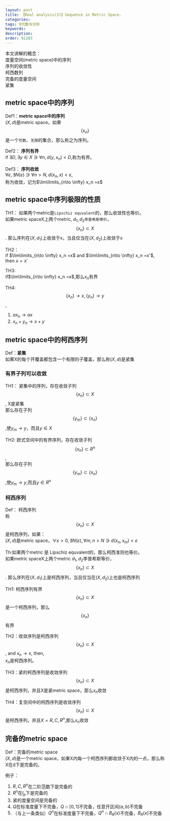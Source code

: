 ```yaml
---
layout: post
title: 【Real analysis(3)】Sequence in Metric Space.
categories:
tags: 9代数与分析
keywords:
description:
order: 92203
---
```


本文讲解的概念：  
度量空间(metric space)中的序列  
序列的收敛性  
柯西数列  
完备的度量空间  
紧集  

## metric space中的序列

Def1：**metric space中的序列**  
$(X,d)$是metric space，如果$$\{x_n\}$$是一个`可数`、`无限`的集合，那么称之为序列。  

Def2： **序列有界**  
if $\exists D, \exists y\in X \ni \forall n,d(y,x_n)<D$,称为有界。  

Def3： **序列收敛**  
$\forall \varepsilon , \exists N(\varepsilon) \ni \forall n>N,d(x_n,x)<\varepsilon$,  
称为收敛，记为$\lim\limits_{n\to \infty} x_n =x$




## metric space中序列极限的性质

TH1： 如果两个metric是`Lipschiz equvalent`的，那么收敛性也等价。  
如果metric spaceX上两个metric, $d_1,d_2$`李普希斯等价`，$$\{ x_n \} \subset X$$. 那么序列在$(X,d_1)$上收敛于x，当且仅当在$(X,d_2)$上收敛于x  

TH2：  
if $\lim\limits_{n\to \infty} x_n =x$ and $\lim\limits_{n\to \infty} x_n =x'$, then $x=x'$  

TH3:  
if$\lim\limits_{n\to \infty} x_n =x$,那么$x_n$有界  

TH4:  
$$\{x_n\} \to x,\{y_n\} \to y$$,  
1. $ax_n \to ax$
2. $x_n+y_n \to x+y$  

## metric space中的柯西序列

Def：**紧集**  
如果X的每个开覆盖都包含一个有限的子覆盖，那么称$(X,d)$是紧集  

### 有界子列可以收敛
TH1： 紧集中的序列，存在收敛子列  
$$\{ x_n \} \subset X$$, X是紧集  
那么存在子列$$\{ y_m \} \subset \{ x_n \}$$,使$y_m \to y$，而且$y \in X$  


TH2: 欧式空间中的有界序列，存在收敛子列  
$$\{ x_n \} \subset R^n$$,   
那么存在子列$$\{ y_m \} \subset \{ x_n \}$$,使$y_m \to y$,而且$y \in R^n$  

### 柯西序列

Def：  柯西序列  
称$$\{ x_n \} \subset X$$是柯西序列，如果：  
$(X,d)$是metric space，$\forall \varepsilon>0,\exists N(\varepsilon),\forall m,n>N \ni d(x_n,x_m)<\varepsilon$  

Th:如果两个metric 是 Lipschiz equvalent的，那么柯西准则也等价。  
如果metric spaceX上两个metric $d_1,d_2$李普希斯等价，$$\{ x_n \} \subset X$$. 那么序列在$(X,d_1)$上是柯西序列，当且仅当在$(X,d_2)$上也是柯西序列  


TH1: 柯西序列有界  
$$\{ x_n \} \subset X$$是一个柯西序列，那么$$\{ x_n \} $$有界  

TH2：收敛序列是柯西序列  
$$\{ x_n \} \subset X$$, and $x_n \to x$, then,  
$x_n$是柯西序列。  

TH3：紧的柯西序列是收敛序列  
$$\{ x_n \} \subset X$$是柯西序列，并且X是紧metric space，那么$x_n$收敛  


TH4：复空间中的柯西序列是收敛序列  
$$\{ x_n \} \subset X$$是柯西序列，并且$X=R,C,R^n$,那么$x_n$收敛  


## 完备的metric space
Def：完备的metric space  
$(X,d)$是一个metric space，如果X内每一个柯西序列都收敛于X内的一点，那么称X在d下是完备的。  

例子：  
1. $R,C,R^n$在二阶范数下是完备的
2. $R^n$在$l_p$下是完备的
3. 紧的度量空间是完备的
4. $Q$在标准度量下不完备，$Q \cap [0,1]$不完备，任意开区间$(a,b)$不完备
5. （与上一条类似）$Q^n$在标准度量下不完备，$Q^n \cap B_R(x)$不完备，$B_R(x)$不完备
